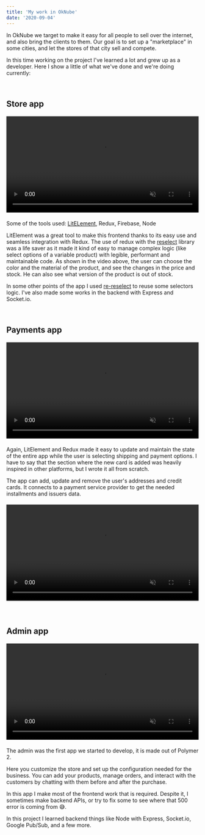 ```yaml
---
title: 'My work in OkNube'
date: '2020-09-04'
---
```


In OkNube we target to make it easy for all people to sell over the internet, and also bring the clients to them. Our goal is to set up a "marketplace" in some cities, and let the stores of that city sell and compete.

In this time working on the project I've learned a lot and grew up as a developer. Here I show a little of what we've done and we're doing currently:

<br>

## Store app
<figure class="video_container" style="width: 100%; max-width: 550px; margin: 20px 0;">
  <video muted="true" autoplay="true" loop style="width: 100%">
    <source src="/videos/ok-nube-store.mp4" type="video/mp4">
  </video>
</figure>

Some of the tools used: [LitELement](https://lit-element.polymer-project.org/), Redux, Firebase, Node

LitElement was a great tool to make this frontend thanks to its easy use and seamless integration with Redux. The use of redux with the [reselect](https://github.com/reduxjs/reselect) library was a life saver as it made it kind of easy to manage complex logic (like select options of a variable product) with legible, performant and maintainable code. As shown in the video above, the user can choose the color and the material of the product, and see the changes in the price and stock. He can also see what version of the product is out of stock.

In some other points of the app I used [re-reselect](https://github.com/toomuchdesign/re-reselect) to reuse some selectors logic. I've also made some works in the backend with Express and Socket.io.

<br>

## Payments app

<figure class="video_container" style="width: 100%; max-width: 550px; margin: 20px 0;">
  <video muted="true" autoplay="true" loop style="width: 100%">
    <source src="/videos/ok-nube-purchase.mp4" type="video/mp4">
  </video>
</figure>

Again, LitElement and Redux made it easy to update and maintain the state of the entire app while the user is selecting shipping and payment options. I have to say that the section where the new card is added was heavily inspired in other platforms, but I wrote it all from scratch.

The app can add, update and remove the user's addresses and credit cards. It connects to a payment service provider to get the needed installments and issuers data. 
<figure class="video_container" style="width: 100%; max-width: 550px; margin: 20px 0;">
  <video muted="true" autoplay="true" loop style="width: 100%">
    <source src="/videos/new-card.mp4" type="video/mp4">
  </video>
</figure>

<br>

## Admin app

<figure class="video_container" style="width: 100%; max-width: 550px; margin: 20px 0;">
  <video muted="true" autoplay="true" loop style="width: 100%">
    <source src="/videos/ok-nube-admin.mp4" type="video/mp4">
  </video>
</figure>

The admin was the first app we started to develop, it is made out of Polymer 2. 

Here you customize the store and set up the configuration needed for the business. You can add your products, manage orders, and interact with the customers by chatting with them before and after the purchase. 

In this app I make most of the frontend work that is required. Despite it, I sometimes make backend APIs, or try to fix some to see where that 500 error is coming from 😅.

In this project I learned backend things like Node with Express, Socket.io, Google Pub/Sub, and a few more.
